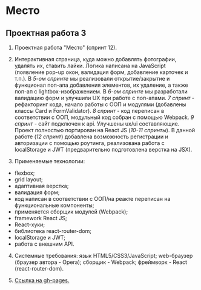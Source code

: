 # Место

## Проектная работа 3

1. Проектная работа "Место" (спринт 12).

2. Интерактивная страница, куда можно добавлять фотографии, удалять их, ставить лайки. Логика написана на JavaScript (появление pop-up окон, валидация форм, добавление карточек и т.п.). В *5-ом спринте* мы реализовали открытие/закрытие и функционал поп-апа добавления элементов, их удаление, а также поп-ап с lightbox-изображением. В *6-ом спринте* мы разработали валидацию форм и улучшили UX при работе с поп-апами. *7 спринт* - рефакторинг кода, начало работы с ООП и модулями (добавлены классы Card и FormValidator). *8 спринт* - код переписан в соответствии с ООП, модульный код собран с помощью Webpack. *9 спринт* - сайт подключен к api. Улучшены ux/ui составляющие.
Проект полностью портирован на React JS (*10-11 спринты*).
В данной работе (*12 спринт*) добавлена возможность регистрации и авторизации с помощью роутинга, реализована работа с localStorage и JWT (предварительно подготовлена верстка на JSX).

3. Применяемые технологии:
  - flexbox;
  - grid layout;
  - адаптивная верстка;
  - валидация форм;
  - код написан в соответствии с ООП/на реакте переписан на функциональные компоненты;
  - применяется сборщик модулей (Webpack);
  - framework React JS;
  - React-хуки;
  - библиотека react-router-dom;
  - localStorage и JWT;
  - работа с внешним API.

4. Системные требования: язык HTML5/CSS3/JavaScript; web-браузер (браузер автора - Opera); сборщик - Webpack; фреймворк - React (react-router-dom).

5. [Ссылка на gh-pages.](https://antoshkow.github.io/mesto/ "Ссылка на gh-pages.")
